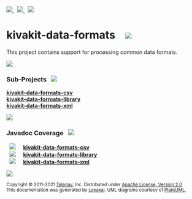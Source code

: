 [//]: # (start-user-text)

<a href="https://www.kivakit.org">
<img src="https://telenav.github.io/telenav-assets/images/icons/web-32.png" srcset="https://telenav.github.io/telenav-assets/images/icons/web-32-2x.png 2x"/>
</a>
&nbsp;
<a href="https://twitter.com/openkivakit">
<img src="https://telenav.github.io/telenav-assets/images/logos/twitter/twitter-32.png" srcset="https://telenav.github.io/telenav-assets/images/logos/twitter/twitter-32-2x.png 2x"/>
</a>
&nbsp;
<a href="https://kivakit.zulipchat.com">
<img src="https://telenav.github.io/telenav-assets/images/logos/zulip/zulip-32.png" srcset="https://telenav.github.io/telenav-assets/images/logos/zulip/zulip-32-2x.png 2x"/>
</a>

[//]: # (end-user-text)

# kivakit-data-formats &nbsp;&nbsp; <img src="https://telenav.github.io/telenav-assets/images/icons/bits-32.png" srcset="https://telenav.github.io/telenav-assets/images/icons/bits-32-2x.png 2x"/>

This project contains support for processing common data formats.

<img src="https://telenav.github.io/telenav-assets/images/separators/horizontal-line-512.png" srcset="https://telenav.github.io/telenav-assets/images/separators/horizontal-line-512-2x.png 2x"/>

[//]: # (start-user-text)



[//]: # (end-user-text)

### Sub-Projects <a name = "projects"></a> &nbsp; <img src="https://telenav.github.io/telenav-assets/images/icons/diagram-32.png" srcset="https://telenav.github.io/telenav-assets/images/icons/diagram-32-2x.png 2x"/>

[**kivakit-data-formats-csv**](csv/README.md)  
[**kivakit-data-formats-library**](library/README.md)  
[**kivakit-data-formats-xml**](xml/README.md)  

<img src="https://telenav.github.io/telenav-assets/images/separators/horizontal-line-128.png" srcset="https://telenav.github.io/telenav-assets/images/separators/horizontal-line-128-2x.png 2x"/>

### Javadoc Coverage <a name = "javadoc-coverage"></a> &nbsp; <img src="https://telenav.github.io/telenav-assets/images/icons/bargraph-24.png" srcset="https://telenav.github.io/telenav-assets/images/icons/bargraph-24-2x.png 2x"/>

&nbsp; <img src="https://telenav.github.io/telenav-assets/meters/meter-90-96.png" srcset="https://telenav.github.io/telenav-assets/meters/meter-90-96-2x.png 2x"/>
 &nbsp; &nbsp; [**kivakit-data-formats-csv**](csv/README.md)  
&nbsp; <img src="https://telenav.github.io/telenav-assets/meters/meter-90-96.png" srcset="https://telenav.github.io/telenav-assets/meters/meter-90-96-2x.png 2x"/>
 &nbsp; &nbsp; [**kivakit-data-formats-library**](library/README.md)  
&nbsp; <img src="https://telenav.github.io/telenav-assets/meters/meter-70-96.png" srcset="https://telenav.github.io/telenav-assets/meters/meter-70-96-2x.png 2x"/>
 &nbsp; &nbsp; [**kivakit-data-formats-xml**](xml/README.md)

[//]: # (start-user-text)



[//]: # (end-user-text)

<img src="https://telenav.github.io/telenav-assets/images/separators/horizontal-line-512.png" srcset="https://telenav.github.io/telenav-assets/images/separators/horizontal-line-512-2x.png 2x"/>

<sub>Copyright &#169; 2011-2021 [Telenav](https://telenav.com), Inc. Distributed under [Apache License, Version 2.0](LICENSE)</sub>  
<sub>This documentation was generated by [Lexakai](https://www.lexakai.org). UML diagrams courtesy of [PlantUML](https://plantuml.com).</sub>
